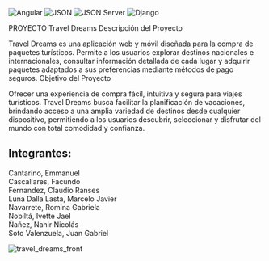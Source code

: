 ![Angular](https://img.shields.io/badge/Angular-17.x-red)
![JSON](https://img.shields.io/badge/JSON-Any-brightgreen)
![JSON Server](https://img.shields.io/badge/JSON%20Server-0.x-yellow)
![Django](https://img.shields.io/badge/Django-4.x-blue)

PROYECTO Travel Dreams
Descripción del Proyecto

Travel Dreams es una aplicación web y móvil diseñada para la compra de paquetes turísticos.
Permite a los usuarios explorar destinos nacionales e internacionales, consultar información detallada de cada lugar y adquirir paquetes adaptados a sus preferencias mediante métodos de pago seguros.
Objetivo del Proyecto

Ofrecer una experiencia de compra fácil, intuitiva y segura para viajes turísticos.
Travel Dreams busca facilitar la planificación de vacaciones, brindando acceso a una amplia variedad de destinos desde cualquier dispositivo, permitiendo a los usuarios descubrir, seleccionar y disfrutar del mundo con total comodidad y confianza.

## Integrantes:

Cantarino, Emmanuel  
Cascallares, Facundo  
Fernandez, Claudio Ranses  
Luna Dalla Lasta, Marcelo Javier  
Navarrete, Romina Gabriela  
Nobiltá, Ivette Jael  
Ñañez, Nahir Nicolás  
Soto Valenzuela, Juan Gabriel  


![travel_dreams_front](https://github.com/TravelDreams2024/ISPC2024/assets/45200064/ad03b552-ba52-49b8-9bb9-36955ba119d6)

